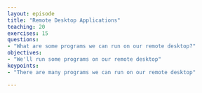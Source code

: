 ```yaml
---
layout: episode
title: "Remote Desktop Applications"
teaching: 20
exercises: 15
questions:
- "What are some programs we can run on our remote desktop?"
objectives:
- "We'll run some programs on our remote desktop"
keypoints:
- "There are many programs we can run on our remote desktop"

---
```

